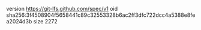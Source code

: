version https://git-lfs.github.com/spec/v1
oid sha256:3f4508904f5658441c89c32553328b6ac2ff3dfc722dcc4a5388e8fea2024d3b
size 2272
